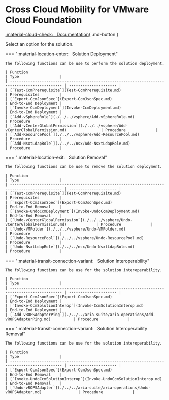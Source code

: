 # Cross Cloud Mobility for VMware Cloud Foundation

[:material-cloud-check: &nbsp; Documentation][solution]{ .md-button }

Select an option for the solution.

=== ":material-location-enter: &nbsp; Solution Deployment"

    The following functions can be use to perform the solution deployment.

    | Function                                                                                      | Type                  |
    | --------------------------------------------------------------------------------------------- | --------------------- |
    | [`Test-CcmPrerequisite`](Test-CcmPrerequisite.md)                                             | Prerequisites         |
    | [`Export-CcmJsonSpec`](Export-CcmJsonSpec.md)                                                 | End-to-End Deployment |
    | [`Invoke-CcmDeployment`](Invoke-CcmDeployment.md)                                             | End-to-End Deployment |
    | [`Add-vSphereRole`](./../../vsphere/Add-vSphereRole.md)                                       | Procedure             |
    | [`Add-vCenterGlobalPermission`](./../../vsphere/Add-vCenterGlobalPermission.md)               | Procedure             |
    | [`Add-ResourcePool`](./../../vsphere/Add-ResourcePool.md)                                     | Procedure             |
    | [`Add-NsxtLdapRole`](./../../nsx/Add-NsxtLdapRole.md)                                         | Procedure             |

=== ":material-location-exit: &nbsp; Solution Removal"

    The following functions can be use to remove the solution deployment.

    | Function                                                                                      | Type                  |
    | --------------------------------------------------------------------------------------------- | --------------------- |
    | [`Test-CcmPrerequisite`](Test-CcmPrerequisite.md)                                             | Prerequisites         |
    | [`Export-CcmJsonSpec`](Export-CcmJsonSpec.md)                                                 | End-to-End Removal    |
    | [`Invoke-UndoCcmDeployment`](Invoke-UndoCcmDeployment.md)                                     | End-to-End Removal    |
    | [`Undo-vCenterGlobalPermission`](./../../vsphere/Undo-vCenterGlobalPermission.md)             | Procedure             |
    | [`Undo-VMFolder`](./../../vsphere/Undo-VMFolder.md)                                           | Procedure             |
    | [`Undo-ResourcePool`](./../../vsphere/Undo-ResourcePool.md)                                   | Procedure             |
    | [`Undo-NsxtLdapRole`](./../../nsx/Undo-NsxtLdapRole.md)                                       | Procedure             |

=== ":material-transit-connection-variant: &nbsp; Solution Interoperability"

    The following functions can be use for the solution interoperability.

    | Function                                                                                      | Type                  |
    | --------------------------------------------------------------------------------------------- | --------------------- |
    | [`Export-CcmJsonSpec`](Export-CcmJsonSpec.md)                                                 | End-to-End Deployment |
    | [`Invoke-CcmSolutionInterop`](Invoke-CcmSolutionInterop.md)                                   | End-to-End Deployment |
    | [`Add-vROPSAdapterPing`](./../../aria-suite/aria-operations/Add-vROPSAdapterPing.md)          | Procedure             |

=== ":material-transit-connection-variant: &nbsp; Solution Interoperability Removal"

    The following functions can be use for the solution interoperability.

    | Function                                                                                      | Type                  |
    | --------------------------------------------------------------------------------------------- | --------------------- |
    | [`Export-CcmJsonSpec`](Export-CcmJsonSpec.md)                                                 | End-to-End Removal    |
    | [`Invoke-UndoCcmSolutionInterop`](Invoke-UndoCcmSolutionInterop.md)                           | End-to-End Removal    |
    | [`Undo-vROPSAdapter`](./../../aria-suite/aria-operations/Undo-vROPSAdapter.md)                | Procedure             |

[solution]: https://docs.vmware.com/en/VMware-Cloud-Foundation/services/vcf-cross-cloud-mobility-v1/GUID-20440B6A-0805-4A73-88A9-DD431088791C.html
